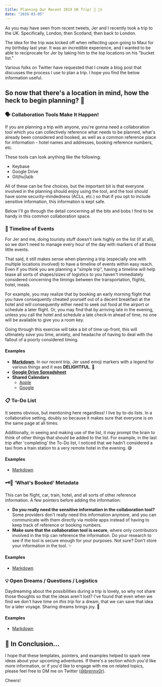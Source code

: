 ```yaml
---
title: Planning Our Recent 2019 UK Trip! 🚀 💂‍♀️
date: "2019-03-05"
---
```


As you may have seen from recent tweets, Jer and I recently took a trip to the UK. Specifically, London, then Scotland, then back to London. 

The idea for the trip was kicked off when reflecting upon going to Maui for my birthday last year. It was an incredible experience, and I wanted to be able to reciprocate for Jer by taking him to the top locations on his "bucket list."

Various folks on Twitter have requested that I create a blog post that discusses the process I use to plan a trip. I hope you find the below information useful. 

## So now that there's a location in mind, how the heck to begin planning? 🤔

### 🗣 Collaboration Tools Make It Happen!

If you are planning a trip with anyone, you're gonna need a collaboration tool which you can collectively reference what needs to be planned, what's already been considered and booked, as well as a common reference place for information - hotel names and addresses, booking reference numbers, etc.

These tools can look anything like the following:

- Keybase
- Google Drive
- Git(hu|la)b

All of these can be fine choices, but the important bit is that everyone involved in the planning should enjoy using the tool, and the tool should have some security-mindedness (ACLs, etc.) so that if you opt to include sensitive information, this information is kept safe.

Below I'll go through the detail concerning all the bits and bobs I find to be handy in this common collaboration space.

### 📅 Timeline of Events 

For Jer and me, doing touristy stuff doesn't rank highly on the list (if at all), so we don't need to manage every hour of the day with markers of all those little events.

That said, it still makes sense when planning a trip (especially one with multiple locations involved) to have a timeline of events within easy reach. Even if you think you are planning a "simple trip", having a timeline will help tease all sorts of shapes/sizes of logistics to you haven't immediately considered concerning the timings between the transportation, flights, hotel, meals. 

For example, you may realize that by booking an early morning flight that you have consequently cheated yourself out of a decent breakfast at the hotel and will consequently either need to seek out food at the airport or schedule a later flight. Or, you may find that by arriving late in the evening, unless you call the hotel and schedule a late check-in ahead of time, no one will be available to give you a room key. 

Going through this exercise will take a bit of time up-front, this will ultimately _save_ you time, anxiety, and headache of having to deal with the fallout of a poorly considered timing.

#### Examples

- [**Markdown**](https://github.com/brennx0r/trip_planning_template/blob/master/trip_template.MD#timeline).  In our recent trip, Jer used emoji markers with a legend for various things and it was **DELIGHTFUL**. 💜
- [**Google Drive Spreadsheet**](https://drive.google.com/open?id=1UEENlY462nlyEfyC-sGdklDfSEOFOfqFC5q_itmI-_4)
- **Shared Calendars**
  - [Apple](https://support.apple.com/kb/ph2690?locale=en_US)
  - [Google](https://support.google.com/calendar/answer/37082?hl=en)


### 📋 To-Do List 

It seems obvious, but mentioning here regardless! I live by to-do lists. In a collaborative setting, doubly so because it makes sure that everyone is on the same page at all times.

Additionally, in seeing and making use of the list, it may prompt the brain to think of other things that should be added to the list. For example, in the last trip after 'completing' the To-Do list, I noticed that we hadn't considered a taxi from a train station to a very remote hotel in the evening. 😅

#### Examples

- [Markdown](https://github.com/brennx0r/trip_planning_template/blob/master/trip_template.MD#bookingsreservations-status)

### 🗝📕 'What's Booked' Metadata 

This can be flight, car, train, hotel, and all sorts of other reference information. A few pointers before adding the information:

- **Do you really need the sensitive information in the collaboration tool?** Some providers don't really need this information anymore, and you can communicate with them directly via mobile apps instead of having to keep track of reference or booking numbers.
- **Make sure that the collaboration tool is secure**, where only contributors involved in the trip can reference the information. Do your research to see if the tool is secure enough for your purposes. Not sure? Don't store your information in the tool. ✨

#### Examples

- [Markdown](https://github.com/brennx0r/trip_planning_template/blob/master/trip_template.MD#flight-information)

### 💡 Open Dreams / Questions / Logistics 

Daydreaming about the possibilities during a trip is lovely, so why not share those thoughts so that the ideas aren't lost? I've found that even when we find we don't have time on _this trip_ for a dream, that we can save that idea for a later voyage. Sharing dreams brings joy. 🌈

#### Examples

- [Markdown](https://github.com/brennx0r/trip_planning_template/blob/master/trip_template.MD#-ideas--wouldnt-it-be-neat-if)

## 🌯 In Conclusion...

I hope that these templates, pointers, and examples helped to spark new ideas about your upcoming adventures. If there's a section which you'd like more information, or if you'd like to engage with me on related topics, please feel free to DM me on Twitter ([@brennx0r](https://twitter.com/brennx0r)).

Cheers! 

